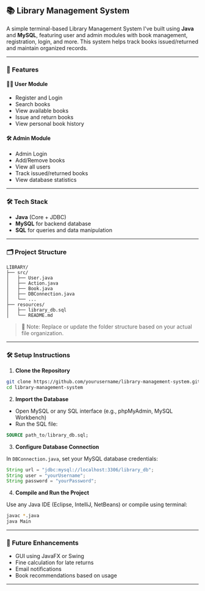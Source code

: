 ## 📚 Library Management System

A simple terminal-based Library Management System I've built using **Java** and **MySQL**, featuring user and admin modules with book management, registration, login, and more. This system helps track books issued/returned and maintain organized records.

---

### 🚀 Features

#### 👨‍🎓 User Module
- Register and Login
- Search books
- View available books
- Issue and return books
- View personal book history

#### 🛠️ Admin Module
- Admin Login
- Add/Remove books
- View all users
- Track issued/returned books
- View database statistics

---

### 🛠️ Tech Stack

- **Java** (Core + JDBC)
- **MySQL** for backend database
- **SQL** for queries and data manipulation

---

### 🗂️ Project Structure

```
LIBRARY/
├── src/
│   ├── User.java
│   ├── Action.java
│   ├── Book.java
│   ├── DBConnection.java
│   └── ...
├── resources/
│   ├── library_db.sql
│   └── README.md
```

> 📁 Note: Replace or update the folder structure based on your actual file organization.

---

### 🛠️ Setup Instructions

1. **Clone the Repository**

```bash
git clone https://github.com/yourusername/library-management-system.git
cd library-management-system
```

2. **Import the Database**

- Open MySQL or any SQL interface (e.g., phpMyAdmin, MySQL Workbench)
- Run the SQL file:

```sql
SOURCE path_to/library_db.sql;
```

3. **Configure Database Connection**

In `DBConnection.java`, set your MySQL database credentials:

```java
String url = "jdbc:mysql://localhost:3306/library_db";
String user = "yourUsername";
String password = "yourPassword";
```

4. **Compile and Run the Project**

Use any Java IDE (Eclipse, IntelliJ, NetBeans) or compile using terminal:

```bash
javac *.java
java Main
```

---

### 📝 Future Enhancements

- GUI using JavaFX or Swing
- Fine calculation for late returns
- Email notifications
- Book recommendations based on usage

---
